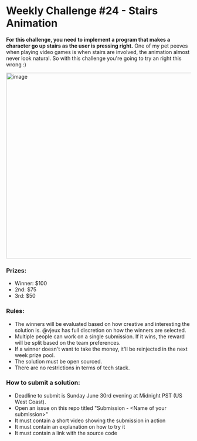 # Weekly Challenge #24 - Stairs Animation

**For this challenge, you need to implement a program that makes a character go up stairs as the user is pressing right.** One of my pet peeves when playing video games is when stairs are involved, the animation almost never look natural. So with this challenge you're going to try an right this wrong :)

<img width="506" alt="image" src="https://github.com/Algorithm-Arena/weekly-challenge-24-stairs-animations/assets/197597/3b827006-da2b-414f-97e1-26dc9bd97a72">

### Prizes:
* Winner: $100
* 2nd: $75
* 3rd: $50

### Rules:
* The winners will be evaluated based on how creative and interesting the solution is. @vjeux has full discretion on how the winners are selected.
* Multiple people can work on a single submission. If it wins, the reward will be split based on the team preferences.
* If a winner doesn't want to take the money, it'll be reinjected in the next week prize pool.
* The solution must be open sourced.
* There are no restrictions in terms of tech stack.

### How to submit a solution:
* Deadline to submit is Sunday June 30rd evening at Midnight PST (US West Coast).
* Open an issue on this repo titled "Submission - &lt;Name of your submission&gt;"
* It must contain a short video showing the submission in action
* It must contain an explanation on how to try it
* It must contain a link with the source code
